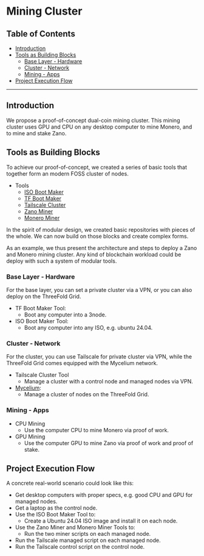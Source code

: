<h1>Mining Cluster</h1>

<h2>Table of Contents</h2>

- [Introduction](#introduction)
- [Tools as Building Blocks](#tools-as-building-blocks)
  - [Base Layer - Hardware](#base-layer---hardware)
  - [Cluster - Network](#cluster---network)
  - [Mining - Apps](#mining---apps)
- [Project Execution Flow](#project-execution-flow)

---

## Introduction

We propose a proof-of-concept dual-coin mining cluster. This mining cluster uses GPU and CPU on any desktop computer to mine Monero, and to mine and stake Zano.

## Tools as Building Blocks

To achieve our proof-of-concept, we created a series of basic tools that together form an modern FOSS cluster of nodes.

- Tools
  - [ISO Boot Maker](https://github.com/Mik-TF/isobootmaker)
  - [TF Boot Maker](https://github.com/Mik-TF/tfbootmaker)
  - [Tailscale Cluster](https://github.com/Mik-TF/tailscale_cluster)
  - [Zano Miner](https://github.com/Mik-TF/zanominer)
  - [Monero Miner](https://github.com/Mik-TF/monerominer)

In the spirit of modular design, we created basic repositories with pieces of the whole. We can now build on those blocks and create complex forms.

As an example, we thus present the architecture and steps to deploy a Zano and Monero mining cluster. Any kind of blockchain workload could be deploy with such a system of modular tools.

### Base Layer - Hardware

For the base layer, you can set a private cluster via a VPN, or you can also deploy on the ThreeFold Grid.

- TF Boot Maker Tool:
  - Boot any computer into a 3node.
- ISO Boot Maker Tool:
  - Boot any computer into any ISO, e.g. ubuntu 24.04.

### Cluster - Network

For the cluster, you can use Tailscale for private cluster via VPN, while the ThreeFold Grid comes equipped with the Mycelium network.

- Tailscale Cluster Tool
  - Manage a cluster with a control node and managed nodes via VPN.
- [Mycelium](https://github.com/threefoldtech/mycelium):
  - Manage a cluster of nodes on the ThreeFold Grid.

### Mining - Apps

- CPU Mining
  - Use the computer CPU to mine Monero via proof of work.
- GPU Mining
  - Use the computer GPU to mine Zano via proof of work and proof of stake.

## Project Execution Flow

A concrete real-world scenario could look like this:

- Get desktop computers with proper specs, e.g. good CPU and GPU for managed nodes.
- Get a laptop as the control node.
- Use the ISO Boot Maker Tool to:
  - Create a Ubuntu 24.04 ISO image and install it on each node.
- Use the Zano Miner and Monero Miner Tools to:
  - Run the two miner scripts on each managed node.
- Run the Tailscale managed script on each managed node.
- Run the Tailscale control script on the control node.